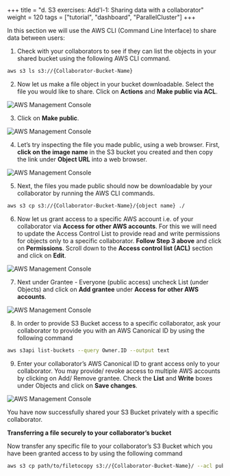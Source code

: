 +++
title = "d. S3 exercises: Add'l-1: Sharing data with a collaborator"
weight = 120
tags = ["tutorial", "dashboard", "ParallelCluster"]
+++


In this section we will use the AWS CLI (Command Line Interface) to share data between users:

1.	Check with your collaborators to see if they can list the objects in your shared bucket using the following AWS CLI command.

```bash
aws s3 ls s3://{Collaborator-Bucket-Name}
```

2.	Now let us make a file object in your bucket downloadable. Select the file you would like to share. Click on **Actions** and **Make public via ACL**.

![AWS Management Console](/images/hpc-aws-parallelcluster-workshop/S3/S3BucketPermissionsBucketPublic6.png)

3.	Click on **Make public**.

![AWS Management Console](/images/hpc-aws-parallelcluster-workshop/S3/S3BucketPermissionsBucketPublic7.png)

4.	Let’s try inspecting the file you made public, using a web browser. First, **click on the image name** in the S3 bucket you created and then copy the link under **Object URL** into a web browser.

![AWS Management Console](/images/hpc-aws-parallelcluster-workshop/S3/S3BucketPermissionsObjectPrivate1.png)

5.	Next, the files you made public should now be downloadable by your collaborator by running the AWS CLI commands.

```bash
aws s3 cp s3://{Collaborator-Bucket-Name}/{object name} ./
```

6.	Now let us grant access to a specific AWS account i.e. of your collaborator via **Access for other AWS accounts**. For this we will need to update the Access Control List to provide read and write permissions for objects only to a specific collaborator. **Follow Step 3 above** and click on **Permissions**. Scroll down to the **Access control list (ACL)** section and click on **Edit**.

![AWS Management Console](/images/hpc-aws-parallelcluster-workshop/S3/S3BucketPermissionsObjectPrivate2.png)

7.	Next under Grantee - Everyone (public access) uncheck List (under Objects) and click on **Add grantee** under **Access for other AWS accounts**.

![AWS Management Console](/images/hpc-aws-parallelcluster-workshop/S3/S3BucketPermissionsObjectPrivate3.png)

8.	In order to provide S3 Bucket access to a specific collaborator, ask your collaborator to provide you with an AWS Canonical ID by using the following command

```bash
aws s3api list-buckets --query Owner.ID --output text
```

9.	Enter your collaborator’s AWS Canonical ID to grant access only to your collaborator. You may provide/ revoke access to multiple AWS accounts by clicking on Add/ Remove grantee. Check the **List** and **Write** boxes under Objects and click on **Save changes**.

![AWS Management Console](/images/hpc-aws-parallelcluster-workshop/S3/S3BucketPermissionsObjectPrivate4.png)

You have now successfully shared your S3 Bucket privately with a specific collaborator.

**Transferring a file securely to your collaborator’s bucket**

Now transfer any specific file to your collaborator’s S3 Bucket which you have been granted access to by using the following command

```bash
aws s3 cp path/to/filetocopy s3://{Collaborator-Bucket-Name}/ --acl public-read
```

